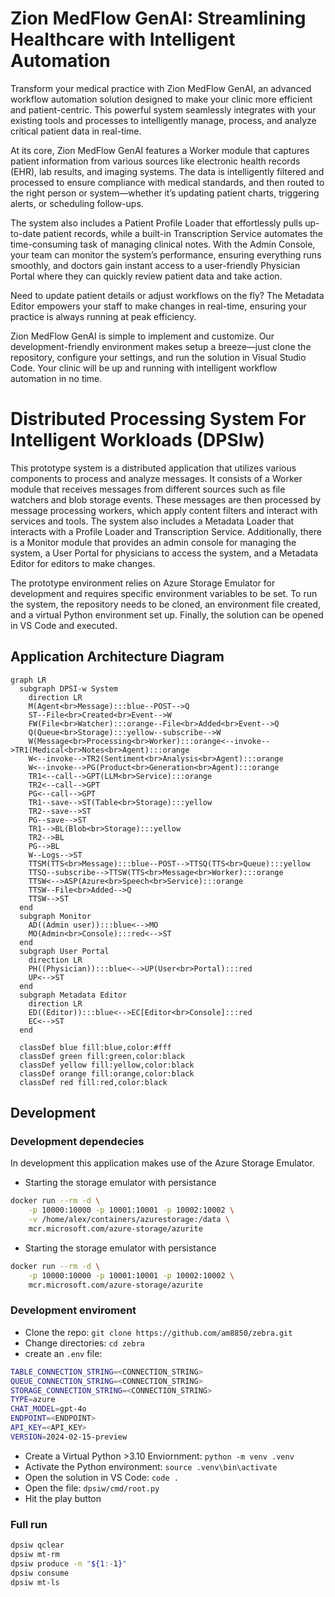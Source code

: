 # Zion MedFlow GenAI: Streamlining Healthcare with Intelligent Automation

Transform your medical practice with Zion MedFlow GenAI, an advanced workflow automation solution designed to make your clinic more efficient and patient-centric. This powerful system seamlessly integrates with your existing tools and processes to intelligently manage, process, and analyze critical patient data in real-time.

At its core, Zion MedFlow GenAI features a Worker module that captures patient information from various sources like electronic health records (EHR), lab results, and imaging systems. The data is intelligently filtered and processed to ensure compliance with medical standards, and then routed to the right person or system—whether it’s updating patient charts, triggering alerts, or scheduling follow-ups.

The system also includes a Patient Profile Loader that effortlessly pulls up-to-date patient records, while a built-in Transcription Service automates the time-consuming task of managing clinical notes. With the Admin Console, your team can monitor the system’s performance, ensuring everything runs smoothly, and doctors gain instant access to a user-friendly Physician Portal where they can quickly review patient data and take action.

Need to update patient details or adjust workflows on the fly? The Metadata Editor empowers your staff to make changes in real-time, ensuring your practice is always running at peak efficiency.

Zion MedFlow GenAI is simple to implement and customize. Our development-friendly environment makes setup a breeze—just clone the repository, configure your settings, and run the solution in Visual Studio Code. Your clinic will be up and running with intelligent workflow automation in no time.

# Distributed Processing System For Intelligent Workloads (DPSIw)

This prototype system is a distributed application that utilizes various components to process and analyze messages. It consists of a Worker module that receives messages from different sources such as file watchers and blob storage events. These messages are then processed by message processing workers, which apply content filters and interact with services and tools. The system also includes a Metadata Loader that interacts with a Profile Loader and Transcription Service. Additionally, there is a Monitor module that provides an admin console for managing the system, a User Portal for physicians to access the system, and a Metadata Editor for editors to make changes. 

The prototype environment relies on Azure Storage Emulator for development and requires specific environment variables to be set. To run the system, the repository needs to be cloned, an environment file created, and a virtual Python environment set up. Finally, the solution can be opened in VS Code and executed. 

## Application Architecture Diagram

```mermaid
graph LR
  subgraph DPSI-w System
    direction LR
    M(Agent<br>Message):::blue--POST-->Q
    ST--File<br>Created<br>Event-->W
    FW(File<br>Watcher):::orange--File<br>Added<br>Event-->Q
    Q(Queue<br>Storage):::yellow--subscribe-->W
    W(Message<br>Processing<br>Worker):::orange<--invoke-->TR1(Medical<br>Notes<br>Agent):::orange
    W<--invoke-->TR2(Sentiment<br>Analysis<br>Agent):::orange
    W<--invoke-->PG(Product<br>Generation<br>Agent):::orange
    TR1<--call-->GPT(LLM<br>Service):::orange
    TR2<--call-->GPT
    PG<--call-->GPT
    TR1--save-->ST(Table<br>Storage):::yellow
    TR2--save-->ST
    PG--save-->ST
    TR1-->BL(Blob<br>Storage):::yellow
    TR2-->BL
    PG-->BL    
    W--Logs-->ST
    TTSM(TTS<br>Message):::blue--POST-->TTSQ(TTS<br>Queue):::yellow
    TTSQ--subscribe-->TTSW(TTS<br>Message<br>Worker):::orange
    TTSW<-->ASP(Azure<br>Speech<br>Service):::orange
    TTSW--File<br>Added-->Q
    TTSW-->ST
  end
  subgraph Monitor
    AD((Admin user)):::blue<-->MO
    MO(Admin<br>Console):::red<-->ST
  end
  subgraph User Portal
    direction LR
    PH((Physician)):::blue<-->UP(User<br>Portal):::red
    UP<-->ST
  end
  subgraph Metadata Editor
    direction LR
    ED((Editor)):::blue<-->EC[Editor<br>Console]:::red
    EC<-->ST
  end

  classDef blue fill:blue,color:#fff
  classDef green fill:green,color:black  
  classDef yellow fill:yellow,color:black  
  classDef orange fill:orange,color:black
  classDef red fill:red,color:black
```
## Development

### Development dependecies

In development this application makes use of the Azure Storage Emulator.

- Starting the storage emulator with persistance

```bash
docker run --rm -d \
    -p 10000:10000 -p 10001:10001 -p 10002:10002 \
    -v /home/alex/containers/azurestorage:/data \
    mcr.microsoft.com/azure-storage/azurite
```

- Starting the storage emulator with persistance

```bash
docker run --rm -d \
    -p 10000:10000 -p 10001:10001 -p 10002:10002 \
    mcr.microsoft.com/azure-storage/azurite
```

### Development enviroment

- Clone the repo: `git clone https://github.com/am8850/zebra.git` 
- Change directories: `cd zebra`
- create an `.env` file:

```bash
TABLE_CONNECTION_STRING=<CONNECTION_STRING>
QUEUE_CONNECTION_STRING=<CONNECTION_STRING>
STORAGE_CONNECTION_STRING=<CONNECTION_STRING>
TYPE=azure
CHAT_MODEL=gpt-4o
ENDPOINT=<ENDPOINT>
API_KEY=<API_KEY>
VERSION=2024-02-15-preview
```

- Create a Virtual Python >3.10 Enviornment: `python -m venv .venv`
- Activate the Python environment: `source .venv\bin\activate`
- Open the solution in VS Code: `code .`
- Open the file: `dpsiw/cmd/root.py`
- Hit the play button

### Full run

```bash
dpsiw qclear
dpsiw mt-rm
dpsiw produce -n "${1:-1}"
dpsiw consume
dpsiw mt-ls
```